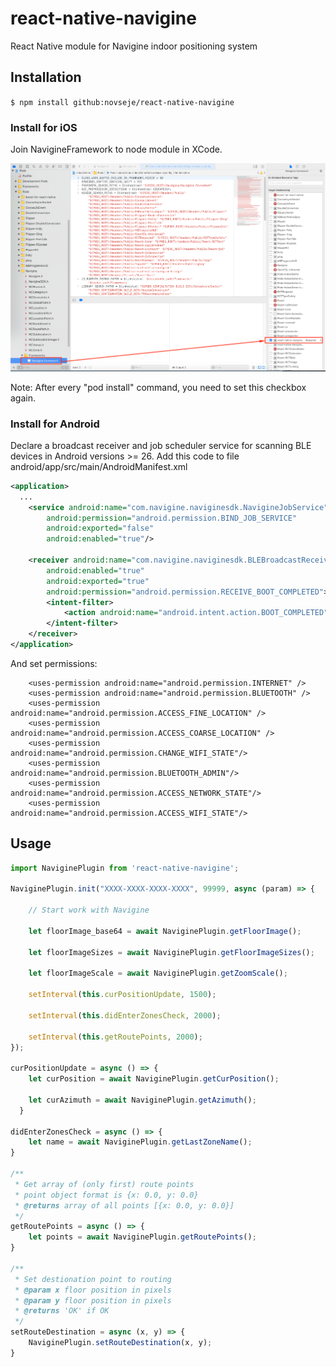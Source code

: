 # react-native-navigine

React Native module for Navigine indoor positioning system

## Installation

`$ npm install github:novseje/react-native-navigine`

### Install for iOS

Join NavigineFramework to node module in XCode.

![alt text](/extra/add-framework.png?raw=true "Xcode")

Note: After every "pod install" command, you need to set this checkbox again.

### Install for Android
Declare a broadcast receiver and job scheduler service for scanning BLE devices in Android versions >= 26.
Add this code to file android/app/src/main/AndroidManifest.xml
```xml
<application>
  ...
    <service android:name="com.navigine.naviginesdk.NavigineJobService"
        android:permission="android.permission.BIND_JOB_SERVICE"
        android:exported="false"
        android:enabled="true"/>

    <receiver android:name="com.navigine.naviginesdk.BLEBroadcastReceiver"
        android:enabled="true"
        android:exported="true"
        android:permission="android.permission.RECEIVE_BOOT_COMPLETED">
        <intent-filter>
            <action android:name="android.intent.action.BOOT_COMPLETED"/>
        </intent-filter>
    </receiver>
</application>
```

And set permissions:
```
    <uses-permission android:name="android.permission.INTERNET" />
    <uses-permission android:name="android.permission.BLUETOOTH" />
    <uses-permission android:name="android.permission.ACCESS_FINE_LOCATION" />
    <uses-permission android:name="android.permission.ACCESS_COARSE_LOCATION" />
    <uses-permission android:name="android.permission.CHANGE_WIFI_STATE"/>
    <uses-permission android:name="android.permission.BLUETOOTH_ADMIN"/>
    <uses-permission android:name="android.permission.ACCESS_NETWORK_STATE"/>
    <uses-permission android:name="android.permission.ACCESS_WIFI_STATE"/>
```

## Usage
```js
import NaviginePlugin from 'react-native-navigine';

NaviginePlugin.init("XXXX-XXXX-XXXX-XXXX", 99999, async (param) => {
    
    // Start work with Navigine

    let floorImage_base64 = await NaviginePlugin.getFloorImage();

    let floorImageSizes = await NaviginePlugin.getFloorImageSizes();

    let floorImageScale = await NaviginePlugin.getZoomScale();

    setInterval(this.curPositionUpdate, 1500);

    setInterval(this.didEnterZonesCheck, 2000);

    setInterval(this.getRoutePoints, 2000);
});

curPositionUpdate = async () => {
    let curPosition = await NaviginePlugin.getCurPosition();

    let curAzimuth = await NaviginePlugin.getAzimuth();
  }

didEnterZonesCheck = async () => {
    let name = await NaviginePlugin.getLastZoneName();
}

/**
 * Get array of (only first) route points
 * point object format is {x: 0.0, y: 0.0}
 * @returns array of all points [{x: 0.0, y: 0.0}]
 */
getRoutePoints = async () => {
    let points = await NaviginePlugin.getRoutePoints();
}

/**
 * Set destionation point to routing
 * @param x floor position in pixels
 * @param y floor position in pixels
 * @returns 'OK' if OK
 */
setRouteDestination = async (x, y) => {
    NaviginePlugin.setRouteDestination(x, y);
}
```
